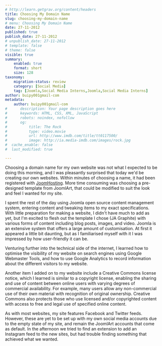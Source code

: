 ```yaml
---
# http://learn.getgrav.org/content/headers
title: Choosing My Domain Name
slug: choosing-my-domain-name
# menu: Choosing My Domain Name
date: 27-11-2012
published: true
publish_date: 27-11-2012
# unpublish_date: 27-11-2012
# template: false
# theme: false
visible: true
summary:
    enabled: true
    format: short
    size: 128
taxonomy:
    migration-status: review
    category: [Social Media]
    tag: [Joomla,Social Media Interns,Joomla,Social Media Interns]
author: buipy001gmail-com
metadata:
    author: buipy001gmail-com
#      description: Your page description goes here
#      keywords: HTML, CSS, XML, JavaScript
#      robots: noindex, nofollow
#      og:
#          title: The Rock
#          type: video.movie
#          url: http://www.imdb.com/title/tt0117500/
#          image: http://ia.media-imdb.com/images/rock.jpg
#  cache_enable: false
#  last_modified: true

---
```


Choosing a domain name for my own website was not what I expected to be doing this morning, and I was pleasantly surprised that today we'd be creating our own websites. Within minutes of choosing a name, it had been registered with [JoomHosting](http://joomhosting.com "Joomla hosting australia"). More time consuming was choosing a pre-designed template from JoomlArt, that could be modified to suit the look and feel I wanted for my site.

I spent the rest of the day using Joomla open source content management system, entering content and tweaking items to my exact specifications. With little preparation for making a website, I didn't have much to add as yet, but I'm excited to flesh out the template I chose (JA Graphite) with various forms of content including blog posts, images, and video. Joomla is an extensive system that offers a large amount of customisation. At first it appeared a little bit daunting, but as I familiarised myself with it I was impressed by how user-friendly it can be.

Venturing further into the technical side of the internet, I learned how to optimise the visibility of my website on search engines using Google Webmaster Tools, and how to use Google Analytics to record information about the different visitors to my website.

Another item I added on to my website include a Creative Commons license notice, which I learned is similar to a copyright license, enabling the sharing and use of content between online users with varying degrees of commercial availability. For example, many users allow any non-commercial use of their own material with recognition of original ownership. Creative Commons also protects those who use licensed and/or copyrighted content with access to free and legal use of specified online content.

As with most websites, my site features Facebook and Twitter feeds. However, these are yet to be set up with my own social media accounts due to the empty state of my site, and remain the JoomlArt accounts that come as default. In the afternoon we tried to find an extension to add an Instagram feed to the new sites, but had trouble finding something that achieved what we wanted.